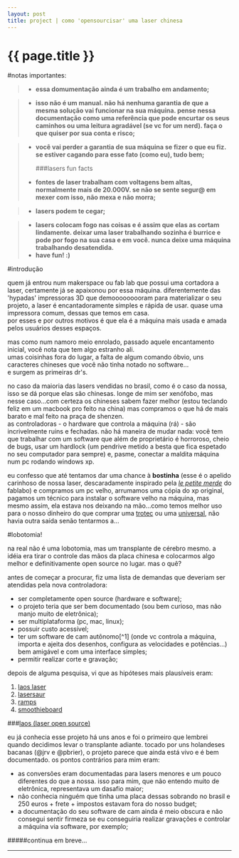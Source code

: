 ```yaml
---
layout: post
title: project | como 'opensourcisar' uma laser chinesa 
---
```


{{ page.title }}
================

#notas importantes:
> * **essa domumentação ainda é um trabalho em andamento;**

> * **isso não é um manual. não há nenhuma garantia de que a mesma solução vai funcionar na sua máquina. pense nessa documentação como uma referência que pode encurtar os seus caminhos ou uma leitura agradável (se vc for um nerd). faça o que quiser por sua conta e risco;**

> * **você vai perder a garantia de sua máquina se fizer o que eu fiz. se estiver cagando para esse fato (como eu), tudo bem;**
> 
> 	###lasers fun facts
> * **fontes de laser trabalham com voltagens bem altas, normalmente mais de 20.000V. se não se sente segur@ em mexer com isso, não mexa e não morra;**

> * **lasers podem te cegar;**

> * **lasers colocam fogo nas coisas e é assim que elas as cortam lindamente. deixar uma laser trabalhando sozinha é burrice e pode por fogo na sua casa e em você. nunca deixe uma máquina trabalhando desatendida.**
> * **have fun! :)**

#introdução

quem já entrou num makerspace ou fab lab que possui uma cortadora a laser, certamente já se apaixonou por essa máquina. diferentemente das 'hypadas' impressoras 3D que demooooooooram para materializar o seu projeto, a laser é encantadoramente simples e rápida de usar. quase uma impressora comum, dessas que temos em casa.  
por esses e por outros motivos é que ela é a máquina mais usada e amada pelos usuários desses espaços.

mas como num namoro meio enrolado, passado aquele encantamento inicial, você nota que tem algo estranho ali.  
umas coisinhas fora do lugar, a falta de algum comando óbvio, uns caracteres chineses que você não tinha notado no software...  
e surgem as primeiras dr's. 

no caso da maioria das lasers vendidas no brasil, como é o caso da nossa, isso se dá porque elas são chinesas. longe de mim ser xenófobo, mas nesse caso...com certeza os chineses sabem fazer melhor (estou teclando feliz em um macbook pro feito na china) mas compramos o que há de mais barato e mal feito na praça de shenzen.  
as controladoras - o hardware que controla a máquina (rá) - são incrivelmente ruins e fechadas. não há maneira de mudar nada: você tem que trabalhar com um software que além de proprietário é horroroso, cheio de bugs, usar um hardlock (um pendrive metido a besta que fica espetado no seu computador para sempre) e, pasme, conectar a maldita máquina num pc rodando windows xp.

eu confesso que até tentamos dar uma chance à **bostinha** (esse é o apelido carinhoso de nossa laser, descaradamente inspirado pela [*le petite merde*](http://fablabo.net/wiki/SmoothieBoard_Laser#Petite_merde) do fablabo) e compramos um pc velho, arrumamos uma cópia do xp original, pagamos um técnico para instalar o software velho na máquina, mas mesmo assim, ela estava nos deixando na mão...como temos melhor uso para o nosso dinheiro do que comprar uma [trotec](https://www.troteclaser.com/pt/) ou uma [universal](https://www.ulsinc.com/), não havia outra saída senão tentarmos a...

#lobotomia!
 
na real não é uma lobotomia, mas um transplante de cérebro mesmo. a idéia era tirar o controle das mãos da placa chinesa e colocarmos algo melhor e definitivamente open source no lugar. mas o quê?

antes de começar a procurar, fiz uma lista de demandas que deveriam ser atendidas pela nova controladora:

* ser completamente open source (hardware e software);
* o projeto teria que ser bem documentado (sou bem curioso, mas não manjo muito de eletrônica);
* ser multiplataforma (pc, mac, linux);
* possuir custo acessível;
* ter um software de cam autônomo[^1] (onde vc controla a máquina, importa e ajeita dos desenhos, configura as velocidades e potências...) bem amigável e com uma interface simples;
* permitir realizar corte e gravação;


depois de alguma pesquisa, vi que as hipóteses mais plausíveis eram:

1. [laos laser](https://redmine.laoslaser.org/projects/laos/wiki)
2. [lasersaur](http://www.lasersaur.com/)
3. [ramps](http://reprap.org/wiki/List_of_electronics#RAMPS)
4. [smoothieboard](http://smoothieware.org/smoothieboard)  


###[laos (laser open source)](https://redmine.laoslaser.org/projects/laos/wiki)

eu já conhecia esse projeto há uns anos e foi o primeiro que lembrei quando decidimos levar o transplante adiante. tocado por uns holandeses bacanas (@jrv e @pbrier), o projeto parece que ainda está vivo e é bem documentado. os pontos contrários para mim eram:

* as conversões eram documentadas para lasers menores e um pouco diferentes do que a nossa. isso para mim, que não entendo muito de eletrônica, representava um dasafio maior;
* não conhecia ninguém que tinha uma placa dessas sobrando no brasil  e 250 euros + frete + impostos estavam fora do nosso budget;
* a documentação do seu software de cam ainda é meio obscura e não consegui sentir firmeza se eu conseguiria realizar gravações e controlar a máquina via software, por exemplo;

#####continua em breve...
___
